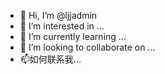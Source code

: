 - 👋 Hi, I’m @ljjadmin
- 👀 I’m interested in ...
- 🌱 I’m currently learning ...
- 💞️ I’m looking to collaborate on ...
- 📫如何联系我...

<!---
ljjadmin/ljjadmin is a ✨ special ✨ repository because its `README.md` (this file) appears on your GitHub profile.
You can click the Preview link to take a look at your changes.
--->

